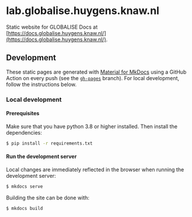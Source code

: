 # lab.globalise.huygens.knaw.nl

Static website for GLOBALISE Docs at [https://docs.globalise.huygens.knaw.nl/](https://docs.globalise.huygens.knaw.nl/).

## Development
These static pages are generated with [Material for MkDocs](https://squidfunk.github.io/mkdocs-material/) using a GitHub Action on every push (see the [`gh-pages`](https://github.com/globalise-huygens/docs.globalise.huygens.knaw.nl/tree/gh-pages) branch). For local development, follow the instructions below.

### Local development

#### Prerequisites

Make sure that you have python 3.8 or higher installed. Then install the dependencies:

```bash
$ pip install -r requirements.txt
```

#### Run the development server

Local changes are immediately reflected in the browser when running the development server:

```bash
$ mkdocs serve
```

Building the site can be done with:

```bash
$ mkdocs build
```




